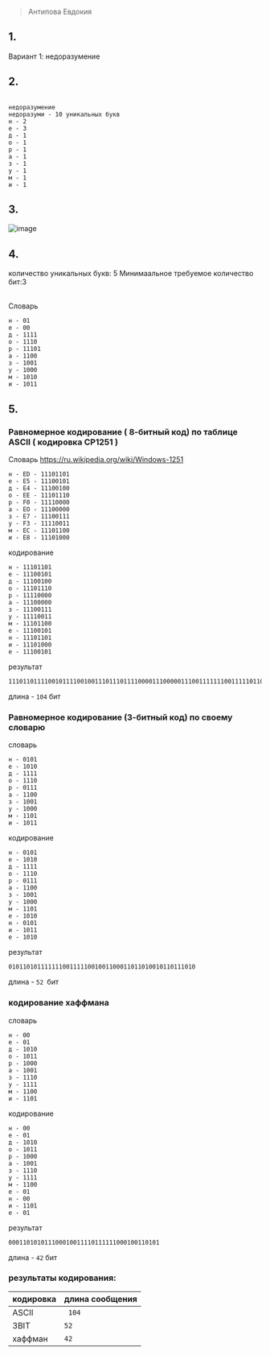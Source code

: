 > Антипова Евдокия
>
> 
## 1.

Вариант 1: недоразумение
## 2.

```

недоразумение
недоразуми - 10 уникальных букв
н - 2
е - 3
д - 1
о - 1
р - 1
а - 1
з - 1
у - 1
м - 1
и - 1
```

## 3.

![image](https://github.com/user-attachments/assets/7f249ed6-84fa-4160-8e6e-60d714fb59cc)

## 4.

количество уникальных букв: 5 Минимаальное требуемое количество бит:3 

<br> Словарь

```
н - 01
е - 00
д - 1111
о - 1110
р - 11101
а - 1100
з - 1001
у - 1000
м - 1010
и - 1011
```

## 5.
### Равномерное кодирование ( 8-битный код) по таблице ASCII ( кодировка CP1251 )

Словарь
https://ru.wikipedia.org/wiki/Windows-1251

```
н - ED - 11101101
е - E5 - 11100101
д - E4 - 11100100
о - EE - 11101110
р - F0 - 11110000
а - EO - 11100000
з - E7 - 11100111
у - F3 - 11110011
м - EC - 11101100
и - E8 - 11101000
```

кодирование

```
н - 11101101
е - 11100101
д - 11100100
о - 11101110
р - 11110000
а - 11100000
з - 11100111
у - 11110011
м - 11101100
е - 11100101
н - 11101101
и - 11101000
е - 11100101
```

результат

```
11101101111001011110010011101110111100001110000011100111111100111110110011100101111011011110100011100101
```

длина - ```104``` бит

### Равномерное кодирование (3-битный код) по своему словарю


словарь

```
н - 0101
е - 1010
д - 1111
о - 1110
р - 0111
а - 1100
з - 1001
у - 1000
м - 1101
и - 1011

```
кодирование

```
н - 0101
е - 1010
д - 1111
о - 1110
р - 0111
а - 1100
з - 1001
у - 1000
м - 1101
е - 1010
н - 0101
и - 1011
е - 1010
```

результат

```
0101101011111110011111001001100011011010010110111010
```

длина - ```52 ```бит

### кодирование хаффмана

словарь

```
н - 00
е - 01
д - 1010
о - 1011
р - 1000
а - 1001
з - 1110
у - 1111
м - 1100
и - 1101
```


кодирование

```
н - 00
е - 01
д - 1010
о - 1011
р - 1000
а - 1001
з - 1110
у - 1111
м - 1100
е - 01
н - 00
и - 1101
е - 01
```

результат

```
000110101011100010011110111111000100110101
```
длина - ```42``` бит

### результаты кодирования:

| кодировка | длина сообщения|
|-----------|----------------|
| ASCII     | ` 104`         |
| 3BIT      | `52`           |
| хаффман   | ` 42 `         |
